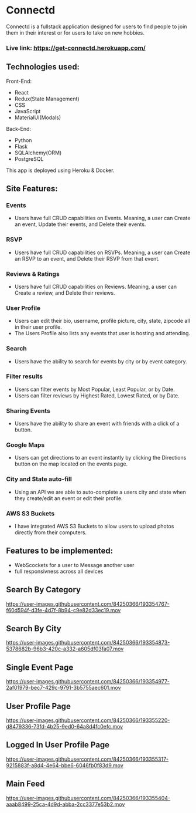 # Connectd
Connectd is a fullstack application designed for users to find people to join them in their interest or for users to take on new hobbies. 

### Live link: https://get-connectd.herokuapp.com/ 

## Technologies used:

Front-End:
- React
- Redux(State Management)
- CSS
- JavaScript
- MaterialUI(Modals)

Back-End:
- Python
- Flask
- SQLAlchemy(ORM)
- PostgreSQL

This app is deployed using Heroku & Docker.

## Site Features:
### Events
- Users have full CRUD capabilities on Events. Meaning, a user can Create an event, Update their events, and Delete their events.

### RSVP
- Users have full CRUD capabilities on RSVPs. Meaning, a user can Create an RSVP to an event, and Delete their RSVP from that event.

### Reviews & Ratings
- Users have full CRUD capabilities on Reviews. Meaning, a user can Create a review, and Delete their reviews.

### User Profile
- Users can edit their bio, username, profile picture, city, state, zipcode all in their user profile.
- The Users Profile also lists any events that user is hosting and attending.

### Search
- Users have the ability to search for events by city or by event category.

### Filter results
- Users can filter events by Most Popular, Least Popular, or by Date.
- Users can filter reviews by Highest Rated, Lowest Rated, or by Date.

### Sharing Events
- Users have the ability to share an event with friends with a click of a button.

### Google Maps
- Users can get directions to an event instantly by clicking the Directions button on the map located on the events page.

### City and State auto-fill
- Using an API we are able to auto-complete a users city and state when they create/edit an event or edit their profile.

### AWS S3 Buckets
- I have integrated AWS S3 Buckets to allow users to upload photos directly from their computers.


## Features to be implemented:
- WebScockets for a user to Message another user
- full responsivness across all devices


## Search By Category
https://user-images.githubusercontent.com/84250366/193354767-f60d594f-d3fe-4d7f-8b94-c9e82d33ec19.mov

## Search By City
https://user-images.githubusercontent.com/84250366/193354873-5378682b-96b3-420c-a332-a605df03fa07.mov

## Single Event Page
https://user-images.githubusercontent.com/84250366/193354977-2af01979-bec7-429c-9791-3b5755aec601.mov

## User Profile Page
https://user-images.githubusercontent.com/84250366/193355220-d8479336-73fd-4b25-9ed0-64a8d4fc0efc.mov

## Logged In User Profile Page
https://user-images.githubusercontent.com/84250366/193355317-9215883f-a8d4-4e64-bbe6-6046fb0f83d9.mov

## Main Feed
https://user-images.githubusercontent.com/84250366/193355404-aaab8499-25ca-4d9d-abba-2cc3377e53b2.mov






